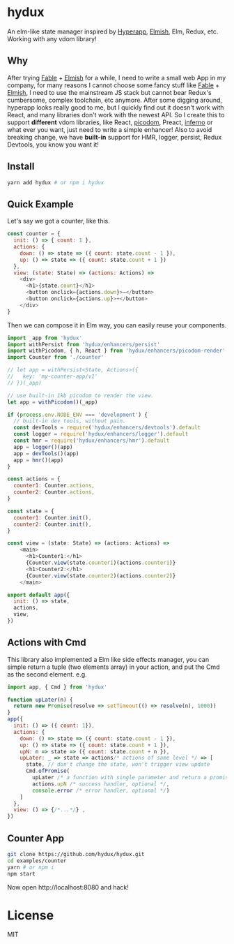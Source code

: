 # hydux
An elm-like state manager inspired by [Hyperapp](https://github.com/hyperapp/hyperapp), [Elmish](https://github.com/fable-elmish/elmish), Elm, Redux, etc. Working with any vdom library!

## Why

After trying [Fable](https://fable.io) + [Elmish](https://github.com/fable-elmish/elmish) for a while, I need to write a small web App in my company, for many reasons I cannot choose some fancy stuff like [Fable](https://fable.io) + [Elmish](https://github.com/fable-elmish/elmish), I need to use the mainstream JS stack but cannot bear Redux's cumbersome, complex toolchain, etc anymore. After some digging around, hyperapp looks really good to me, but I quickly find out it doesn't work with React, and many libraries don't work with the newest API. So I create this to support **different** vdom libraries, like React, [picodom](https://github.com/picodom/picodom), Preact, [inferno](https://github.com/infernojs/inferno) or what ever you want, just need to write a simple enhancer! Also to avoid breaking change, we have **built-in** support for HMR, logger, persist, Redux Devtools, you know you want it!

## Install
```sh
yarn add hydux # or npm i hydux
```

## Quick Example
Let's say we got a counter, like this.

```js
const counter = {
  init: () => { count: 1 },
  actions: {
    down: () => state => ({ count: state.count - 1 }),
    up: () => state => ({ count: state.count + 1 })
  },
  view: (state: State) => (actions: Actions) =>
    <div>
      <h1>{state.count}</h1>
      <button onclick={actions.down}>–</button>
      <button onclick={actions.up}>+</button>
    </div>
}
```

Then we can compose it in Elm way, you can easily reuse your components.

```js
import _app from 'hydux'
import withPersist from 'hydux/enhancers/persist'
import withPicodom, { h, React } from 'hydux/enhancers/picodom-render'
import Counter from './counter'

// let app = withPersist<State, Actions>({
//   key: 'my-counter-app/v1'
// })(_app)

// use built-in 1kb picodom to render the view.
let app = withPicodom()(_app)

if (process.env.NODE_ENV === 'development') {
  // built-in dev tools, without pain.
  const devTools = require('hydux/enhancers/devtools').default
  const logger = require('hydux/enhancers/logger').default
  const hmr = require('hydux/enhancers/hmr').default
  app = logger()(app)
  app = devTools()(app)
  app = hmr()(app)
}

const actions = {
  counter1: Counter.actions,
  counter2: Counter.actions,
}

const state = {
  counter1: Counter.init(),
  counter2: Counter.init(),
}

const view = (state: State) => (actions: Actions) =>
    <main>
      <h1>Counter1:</h1>
      {Counter.view(state.counter1)(actions.counter1)}
      <h1>Counter2:</h1>
      {Counter.view(state.counter2)(actions.counter2)}
    </main>

export default app({
  init: () => state,
  actions,
  view,
})
```

## Actions with Cmd

This library also implemented a Elm like side effects manager, you can simple return a tuple (two elements array) in your action, and put the Cmd as the second element.
e.g.

```js
import app, { Cmd } from 'hydux'

function upLater(n) {
  return new Promise(resolve => setTimeout(() => resolve(n), 1000))
}
app({
  init: () => ({ count: 1}),
  actions: {
    down: () => state => ({ count: state.count - 1 }),
    up: () => state => ({ count: state.count + 1 }),
    upN: n => state => ({ count: state.count + n }),
    upLater: _ => state => actions/* actions of same level */ => [
      state, // don't change the state, won't trigger view update
      Cmd.ofPromise(
        upLater /* a function with single parameter and return a promise */,n /* the parameter of the funciton */,
        actions.upN /* success handler, optional */,
        console.error /* error handler, optional */)
    ]
  },
  view: () => {/*...*/} ,
})
```

## Counter App

```sh
git clone https://github.com/hydux/hydux.git
cd examples/counter
yarn # or npm i
npm start
```

Now open http://localhost:8080 and hack!

# License

MIT
